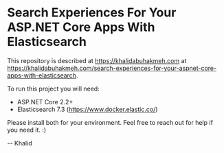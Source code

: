 # Search Experiences For Your ASP.NET Core Apps With Elasticsearch

This repository is described at <https://khalidabuhakmeh.com> at <https://khalidabuhakmeh.com/search-experiences-for-your-aspnet-core-apps-with-elasticsearch>.

To run this project you will need:

- ASP.NET Core 2.2+
- Elasticsearch 7.3 (https://www.docker.elastic.co/)

Please install both for your environment. Feel free to reach out for help if you need it. :)

-- Khalid

